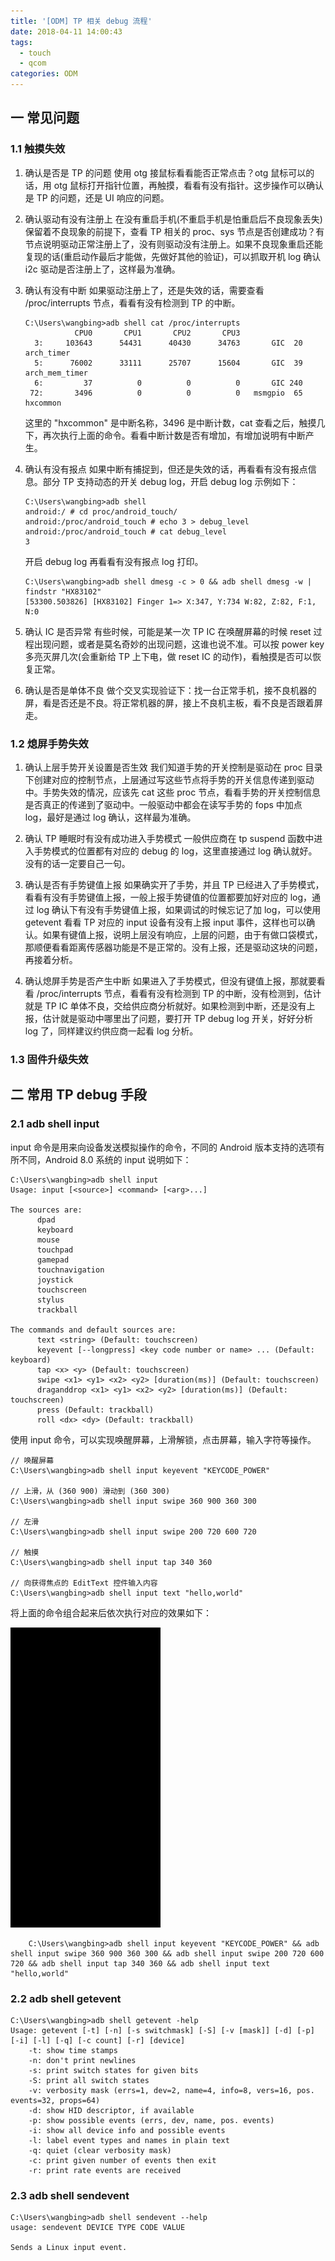 ```yaml
---
title: '[ODM] TP 相关 debug 流程'
date: 2018-04-11 14:00:43
tags:
  - touch
  - qcom
categories: ODM
---
```


## 一 常见问题

### 1.1 触摸失效

1. 确认是否是 TP 的问题
   使用 otg 接鼠标看看能否正常点击？otg 鼠标可以的话，用 otg 鼠标打开指针位置，再触摸，看看有没有指针。这步操作可以确认是 TP 的问题，还是 UI 响应的问题。

2. 确认驱动有没有注册上
   在没有重启手机(不重启手机是怕重启后不良现象丢失)保留着不良现象的前提下，查看 TP 相关的 proc、sys 节点是否创建成功？有节点说明驱动正常注册上了，没有则驱动没有注册上。如果不良现象重启还能复现的话(重启动作最后才能做，先做好其他的验证)，可以抓取开机 log 确认 i2c 驱动是否注册上了，这样最为准确。

3. 确认有没有中断
   如果驱动注册上了，还是失效的话，需要查看 /proc/interrupts 节点，看看有没有检测到 TP 的中断。
   ```
   C:\Users\wangbing>adb shell cat /proc/interrupts
              CPU0       CPU1       CPU2       CPU3
     3:     103643      54431      40430      34763       GIC  20  arch_timer
     5:      76002      33111      25707      15604       GIC  39  arch_mem_timer
     6:         37          0          0          0       GIC 240
    72:       3496          0          0          0   msmgpio  65  hxcommon
   ```
   这里的 "hxcommon" 是中断名称，3496 是中断计数，cat 查看之后，触摸几下，再次执行上面的命令。看看中断计数是否有增加，有增加说明有中断产生。

4. 确认有没有报点
   如果中断有捕捉到，但还是失效的话，再看看有没有报点信息。部分 TP 支持动态的开关 debug log，开启 debug log 示例如下：
   ```
   C:\Users\wangbing>adb shell
   android:/ # cd proc/android_touch/
   android:/proc/android_touch # echo 3 > debug_level
   android:/proc/android_touch # cat debug_level
   3
   ```
   开启 debug log 再看看有没有报点 log 打印。
   ```
   C:\Users\wangbing>adb shell dmesg -c > 0 && adb shell dmesg -w | findstr "HX83102"
   [53300.503826] [HX83102] Finger 1=> X:347, Y:734 W:82, Z:82, F:1, N:0
   ```

5. 确认 IC 是否异常
   有些时候，可能是某一次 TP IC 在唤醒屏幕的时候 reset 过程出现问题，或者是莫名奇妙的出现问题，这谁也说不准。可以按 power key 多亮灭屏几次(会重新给 TP 上下电，做 reset IC 的动作)，看触摸是否可以恢复正常。

6. 确认是否是单体不良
   做个交叉实现验证下：找一台正常手机，接不良机器的屏，看是否还是不良。将正常机器的屏，接上不良机主板，看不良是否跟着屏走。

### 1.2 熄屏手势失效

1. 确认上层手势开关设置是否生效
   我们知道手势的开关控制是驱动在 proc 目录下创建对应的控制节点，上层通过写这些节点将手势的开关信息传递到驱动中。手势失效的情况，应该先 cat 这些 proc 节点，看看手势的开关控制信息是否真正的传递到了驱动中。一般驱动中都会在读写手势的 fops 中加点 log，最好是通过 log 确认，这样最为准确。

2. 确认 TP 睡眠时有没有成功进入手势模式
   一般供应商在 tp suspend 函数中进入手势模式的位置都有对应的 debug 的 log，这里直接通过 log 确认就好。没有的话一定要自己一句。

3. 确认是否有手势键值上报
   如果确实开了手势，并且 TP 已经进入了手势模式，看看有没有手势键值上报，一般上报手势键值的位置都要加好对应的 log，通过 log 确认下有没有手势键值上报，如果调试的时候忘记了加 log，可以使用 getevent 看看 TP 对应的 input 设备有没有上报 input 事件，这样也可以确认。如果有键值上报，说明上层没有响应，上层的问题，由于有做口袋模式，那顺便看看距离传感器功能是不是正常的。没有上报，还是驱动这块的问题，再接着分析。

4. 确认熄屏手势是否产生中断
   如果进入了手势模式，但没有键值上报，那就要看看 /proc/interrupts 节点，看看有没有检测到 TP 的中断，没有检测到，估计就是 TP IC 单体不良，交给供应商分析就好。如果检测到中断，还是没有上报，估计就是驱动中哪里出了问题，要打开 TP debug log 开关，好好分析 log 了，同样建议约供应商一起看 log 分析。

### 1.3 固件升级失效

## 二 常用 TP debug 手段

### 2.1 adb shell input

input 命令是用来向设备发送模拟操作的命令，不同的 Android 版本支持的选项有所不同，Android 8.0 系统的 input 说明如下：
```
C:\Users\wangbing>adb shell input
Usage: input [<source>] <command> [<arg>...]

The sources are:
      dpad
      keyboard
      mouse
      touchpad
      gamepad
      touchnavigation
      joystick
      touchscreen
      stylus
      trackball

The commands and default sources are:
      text <string> (Default: touchscreen)
      keyevent [--longpress] <key code number or name> ... (Default: keyboard)
      tap <x> <y> (Default: touchscreen)
      swipe <x1> <y1> <x2> <y2> [duration(ms)] (Default: touchscreen)
      draganddrop <x1> <y1> <x2> <y2> [duration(ms)] (Default: touchscreen)
      press (Default: trackball)
      roll <dx> <dy> (Default: trackball)
```

使用 input 命令，可以实现唤醒屏幕，上滑解锁，点击屏幕，输入字符等操作。

```
// 唤醒屏幕
C:\Users\wangbing>adb shell input keyevent "KEYCODE_POWER"

// 上滑，从 (360 900) 滑动到 (360 300)
C:\Users\wangbing>adb shell input swipe 360 900 360 300

// 左滑
C:\Users\wangbing>adb shell input swipe 200 720 600 720

// 触摸
C:\Users\wangbing>adb shell input tap 340 360

// 向获得焦点的 EditText 控件输入内容
C:\Users\wangbing>adb shell input text "hello,world"
```

将上面的命令组合起来后依次执行对应的效果如下：

![效果图](https://raw.githubusercontent.com/mz8023yt/blog.material/master/odm/gif/odm-tp-input-cmd.gif)

        C:\Users\wangbing>adb shell input keyevent "KEYCODE_POWER" && adb shell input swipe 360 900 360 300 && adb shell input swipe 200 720 600 720 && adb shell input tap 340 360 && adb shell input text "hello,world"

### 2.2 adb shell getevent

```
C:\Users\wangbing>adb shell getevent -help
Usage: getevent [-t] [-n] [-s switchmask] [-S] [-v [mask]] [-d] [-p] [-i] [-l] [-q] [-c count] [-r] [device]
    -t: show time stamps
    -n: don't print newlines
    -s: print switch states for given bits
    -S: print all switch states
    -v: verbosity mask (errs=1, dev=2, name=4, info=8, vers=16, pos. events=32, props=64)
    -d: show HID descriptor, if available
    -p: show possible events (errs, dev, name, pos. events)
    -i: show all device info and possible events
    -l: label event types and names in plain text
    -q: quiet (clear verbosity mask)
    -c: print given number of events then exit
    -r: print rate events are received
```

### 2.3 adb shell sendevent

```
C:\Users\wangbing>adb shell sendevent --help
usage: sendevent DEVICE TYPE CODE VALUE

Sends a Linux input event.
```
